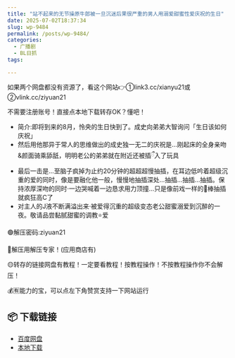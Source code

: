 ```yaml
---
title: "站不起来的无节操原牛郎被一旦沉迷后果很严重的男人用溺爱甜蜜性爱庆祝的生日"
date: 2025-07-02T18:37:34
slug: wp-9484
permalink: /posts/wp-9484/
categories:
  - 广播剧
  - BL日抓
tags:

---
```


如果两个网盘都没有资源了，看这个网站👉①link3.cc/xianyu21或②vlink.cc/ziyuan21

不需要注册账号！直接点本地下载转存OK？懂吧！

*   简介:即将到来的8月，怜央的生日快到了。成史向弟弟大智询问「生日该如何庆祝」
*   然后用他那异于常人的思维做出的成史独一无二的庆祝是…刚起床的全身亲吻&颜面骑乘舔舐，明明老公的弟弟就在附近还被插ྀ入了玩具
*   最后一击是…至脑子疯掉为止约20分钟的超超超慢抽插，在耳边低吟着超级沉重的爱的同时，像是要融化他一般，慢慢地抽插深处…抽插…抽插…抽插。保持浓厚深吻的同时·一边哭喊着一边恳求用力顶撞…只是像前戏一样的🥩棒抽插就疯狂高C了
*   对主人的J液不断满溢出来·被爱得沉重的超级变态老公甜蜜溺爱到沉醉的一夜。敬请品尝黏腻甜蜜的调教⭐爱

🟢解压密码:ziyuan21

🔵解压用解压专家！(应用商店有)

🟡转存的链接网盘有教程！一定要看教程！按教程操作！不按教程操作你不会解压！

💰🈶能力的宝，可以点左下角赞赏支持一下网站运行

## 📦 下载链接
- [百度网盘](https://blziyuan21.com/pay-download/9484?key=0d3de61bb5&down_id=0)
- [本地下载](https://blziyuan21.com/pay-download/9484?key=0d3de61bb5&down_id=1)

